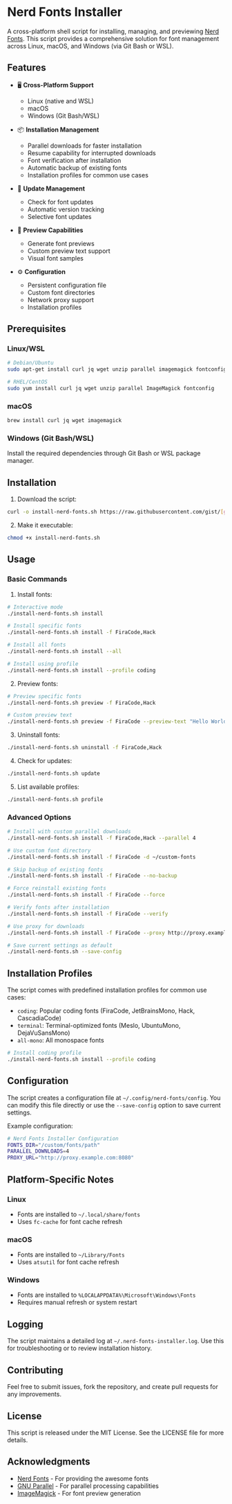 # Nerd Fonts Installer

A cross-platform shell script for installing, managing, and previewing [Nerd Fonts](https://www.nerdfonts.com/). This script provides a comprehensive solution for font management across Linux, macOS, and Windows (via Git Bash or WSL).

## Features

- 🖥️ **Cross-Platform Support**
  - Linux (native and WSL)
  - macOS
  - Windows (Git Bash/WSL)

- 📦 **Installation Management**
  - Parallel downloads for faster installation
  - Resume capability for interrupted downloads
  - Font verification after installation
  - Automatic backup of existing fonts
  - Installation profiles for common use cases

- 🔄 **Update Management**
  - Check for font updates
  - Automatic version tracking
  - Selective font updates

- 👀 **Preview Capabilities**
  - Generate font previews
  - Custom preview text support
  - Visual font samples

- ⚙️ **Configuration**
  - Persistent configuration file
  - Custom font directories
  - Network proxy support
  - Installation profiles

## Prerequisites

### Linux/WSL
```bash
# Debian/Ubuntu
sudo apt-get install curl jq wget unzip parallel imagemagick fontconfig

# RHEL/CentOS
sudo yum install curl jq wget unzip parallel ImageMagick fontconfig
```

### macOS
```bash
brew install curl jq wget imagemagick
```

### Windows (Git Bash/WSL)
Install the required dependencies through Git Bash or WSL package manager.

## Installation

1. Download the script:
```bash
curl -o install-nerd-fonts.sh https://raw.githubusercontent.com/gist/[gist-id]/install-nerd-fonts.sh
```

2. Make it executable:
```bash
chmod +x install-nerd-fonts.sh
```

## Usage

### Basic Commands

1. Install fonts:
```bash
# Interactive mode
./install-nerd-fonts.sh install

# Install specific fonts
./install-nerd-fonts.sh install -f FiraCode,Hack

# Install all fonts
./install-nerd-fonts.sh install --all

# Install using profile
./install-nerd-fonts.sh install --profile coding
```

2. Preview fonts:
```bash
# Preview specific fonts
./install-nerd-fonts.sh preview -f FiraCode,Hack

# Custom preview text
./install-nerd-fonts.sh preview -f FiraCode --preview-text "Hello World"
```

3. Uninstall fonts:
```bash
./install-nerd-fonts.sh uninstall -f FiraCode,Hack
```

4. Check for updates:
```bash
./install-nerd-fonts.sh update
```

5. List available profiles:
```bash
./install-nerd-fonts.sh profile
```

### Advanced Options

```bash
# Install with custom parallel downloads
./install-nerd-fonts.sh install -f FiraCode,Hack --parallel 4

# Use custom font directory
./install-nerd-fonts.sh install -f FiraCode -d ~/custom-fonts

# Skip backup of existing fonts
./install-nerd-fonts.sh install -f FiraCode --no-backup

# Force reinstall existing fonts
./install-nerd-fonts.sh install -f FiraCode --force

# Verify fonts after installation
./install-nerd-fonts.sh install -f FiraCode --verify

# Use proxy for downloads
./install-nerd-fonts.sh install -f FiraCode --proxy http://proxy.example.com:8080

# Save current settings as default
./install-nerd-fonts.sh --save-config
```

## Installation Profiles

The script comes with predefined installation profiles for common use cases:

- `coding`: Popular coding fonts (FiraCode, JetBrainsMono, Hack, CascadiaCode)
- `terminal`: Terminal-optimized fonts (Meslo, UbuntuMono, DejaVuSansMono)
- `all-mono`: All monospace fonts

```bash
# Install coding profile
./install-nerd-fonts.sh install --profile coding
```

## Configuration

The script creates a configuration file at `~/.config/nerd-fonts/config`. You can modify this file directly or use the `--save-config` option to save current settings.

Example configuration:
```bash
# Nerd Fonts Installer Configuration
FONTS_DIR="/custom/fonts/path"
PARALLEL_DOWNLOADS=4
PROXY_URL="http://proxy.example.com:8080"
```

## Platform-Specific Notes

### Linux
- Fonts are installed to `~/.local/share/fonts`
- Uses `fc-cache` for font cache refresh

### macOS
- Fonts are installed to `~/Library/Fonts`
- Uses `atsutil` for font cache refresh

### Windows
- Fonts are installed to `%LOCALAPPDATA%\Microsoft\Windows\Fonts`
- Requires manual refresh or system restart

## Logging

The script maintains a detailed log at `~/.nerd-fonts-installer.log`. Use this for troubleshooting or to review installation history.

## Contributing

Feel free to submit issues, fork the repository, and create pull requests for any improvements.

## License

This script is released under the MIT License. See the LICENSE file for more details.

## Acknowledgments

- [Nerd Fonts](https://www.nerdfonts.com/) - For providing the awesome fonts
- [GNU Parallel](https://www.gnu.org/software/parallel/) - For parallel processing capabilities
- [ImageMagick](https://imagemagick.org/) - For font preview generation
